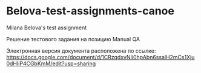 # Belova-test-assignments-canoe
Milana Belova's test assignment

Решение тестового задания на позицию Manual QA

Электронная версия документа расположена по ссылке: https://docs.google.com/document/d/1CRzqdxvNIi0hpAbn6ssalH2mCs1Xju0dHIiP4CGbKmM/edit?usp=sharing

